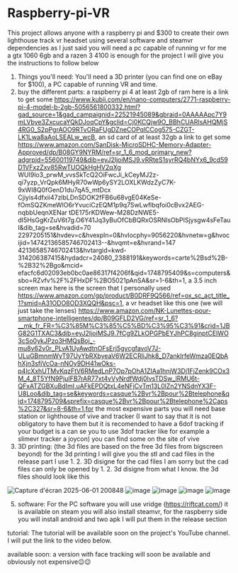 # Raspberry-pi-VR
This project allows anyone with a raspberry pi and $300 to create their own lighthouse track vr headset using several software and steamvr dependencies as I just said you will need a pc capable of running vr for me a gtx 1060 6gb and a razen 3 4100 is enough for the project I will give you the instructions to follow below
1. Things you'll need:
You'll need a 3D printer (you can find one on eBay for $100), a PC capable of running VR and time.
2. buy the different parts:
a raspberry pi 4 at least 2gb of ram here is a link to get some https://www.kubii.com/en/nano-computers/2771-raspberry-pi-4-model-b-2gb-5056561800332.html?gad_source=1&gad_campaignid=22521945089&gbraid=0AAAAApc7Y9mLVbye3ZxcucaYQkDJoqCpY&gclid=Cj0KCQjw9O_BBhCUARIsAHQMjS4RG0_S2pPgrAOO9RTvORaFUgDZneCOPqlCCog575-CZGT-LK1Lwa8aAoLSEALw_wcB, an sd card of at least 32gb a link to get some https://www.amazon.com/SanDisk-MicroSDHC-Memory-Adapter-Approved/dp/B08GY9NYRM/ref=sr_1_6_mod_primary_new?adgrpid=55600119749&dib=eyJ2IjoiMSJ9.vRRteS1syrRQ4bNYx6_9cd59D1VFxzZxv85RwTUOQkHgHV2qXg WUI9lo3_prwM_vvsSkTcQ2OiFwcJi_kCeyMJ2z-qi7yzp_VrQpk6MHyR70wWp6ySY2LOXLKWdzZyC7K-9xWI8Q0fGenD1du7qA5_mtDcx Cjiyis4dfxii47zlbLDnSDOK2fFB6u68vgE04KeSe-fOmSQZKmeWlO6rYvuciCzEQM1p9q7SwLwflbqfoi0cBvx2AEG-nqbbUeqnXENar tDE175rKDWew-M28DzNWE5-dI5HsGgKrZuV6t7g.O6Y41Jq3yBuOfCbBQRxOSRNlsObPISjysgw4sFeTauI&dib_tag=se&hvadid=70 2297205151&hvdev=c&hvexpln=0&hvlocphy=9056220&hvnetw=g&hvocijid=14742136585746702413--&hvqmt=e&hvrand=147 42136585746702413&hvtargid=kwd-314206387415&hydadcr=24080_2388191&keywords=carte%2Bsd%2B-%2B32%2Bgo&mcid= efacfc6d02093eb0bc0ae86317f4206f&qid=1748795409&s=computers&sbo=RZvfv%2F%2FHxDF%2BO5021pAnSA&sr=1-6&th=1, a 3.5 inch screen max here is the screen that I personally used https://www.amazon.com/gp/product/B0DRF9Q566/ref=ox_sc_act_title_1?smid=A31ODO8OD3XQQH&psc=1, a vr headset like this one (we will just take the lenses) https://www.amazon.com/NK-Lunettes-pour-smartphone-intelligentes/dp/B09GFLD2VG/ref=sr_1_6?__mk_fr_FR=%C3%85M%C3%85%C5%BD%C3%95%C3%91&crid=1JBG82G1TXAC3&dib=eyJ2IjoiMSJ9.7fCg9ZLkOPGPbEYJhPC8ginptCEIWO3cSo0ykJPzo3HMQsBoj_-mu8v62v0r_PLvA1UyAwdtnOFsErj5gycgfavoV7J-ULuGBmnmWyT97UyYbRXbyeaV6W2ECRliJhk8_D7ankIrfeWmza0EQbAhXjn3sfjVcOa-nNOy9DH41wOks-p4lcXxhUTMvKqzFtV6RMedLnP7Op7pOhA1ZIAa1hnjW3Dj1FjZenk9COx3M_4_8T5YfN9PjuIFB7rAR77xt4vVyNrdfWdj0lvsTDSw_lRMU6t-QFxATZGBXuBdImI.uAFkEPDQtxL4eNFjCvTm13L0lZn2YNSdnYX3F-U8Loo&dib_tag=se&keywords=casque%2Bvr%2Bpour%2Btelephone&qid=1748795709&sprefix=casque%2Bvr%2Bpour%2Btelephone%2Caps%2C327&sr=8-6&th=1,for the most expensive parts you will need base station or lighthouse of vive and tracker (I want to say that it is not obligatory to have them but it is recomended to have a 6dof tracking if your budget is a can se you to use 3dof tracker like for example a slimevr tracker a joycon) you can find some on the site of vive
3. 3D printing:
(the 3d files are based on the free 3d files from bigscreen beyond) for the 3d printing I will give you the stl and cad files in the release part I use 1. 2. 3D disigne for the cad files I am sorry but the cad files can only be opened by 1. 2. 3d disigne from what I know. the 3d files should look like this

![Capture d'écran 2025-06-01 200848](https://github.com/user-attachments/assets/fae83927-09b9-4878-ac52-f37666f57f95) ![image](https://github.com/user-attachments/assets/9e0ec8cb-c227-4068-9a05-255380534478) ![image](https://github.com/user-attachments/assets/b495b8b9-e4c1-4fee-8134-73a92854d6ba) ![image](https://github.com/user-attachments/assets/d3225eb8-ce1b-4c6d-a1e8-45d74be83a65) ![image](https://github.com/user-attachments/assets/aed0ddeb-2f41-418d-afea-c27d9eda48f8)

5. software:
For the PC software you will use vridge (https://riftcat.com/) it is available on steam you will also install steamvr, for the raspberry side you will install android and two apk I will put them in the release section

tutorial:
The tutorial will be available soon on the project's YouTube channel. I will put the link to the video below.

available soon:
a version with face tracking will soon be available and obviously not expensive😉😉
